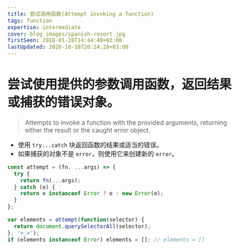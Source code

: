 ```yaml
---
title: 尝试调用函数(Attempt invoking a function)
tags: function
expertise: intermediate
cover: blog_images/spanish-resort.jpg
firstSeen: 2018-01-28T14:44:40+02:00
lastUpdated: 2020-10-18T20:24:28+03:00
---
```


# 尝试使用提供的参数调用函数，返回结果或捕获的错误对象。
> Attempts to invoke a function with the provided arguments, returning either the result or the caught error object.

- 使用 `try...catch` 块返回函数的结果或适当的错误。
- 如果捕获的对象不是 `error`，则使用它来创建新的 `error`。

```js
const attempt = (fn, ...args) => {
  try {
    return fn(...args);
  } catch (e) {
    return e instanceof Error ? e : new Error(e);
  }
};
```

```js
var elements = attempt(function(selector) {
  return document.querySelectorAll(selector);
}, '>_>');
if (elements instanceof Error) elements = []; // elements = []
```
